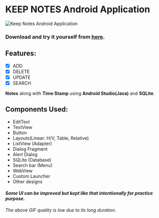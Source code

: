 # KEEP NOTES Android Application

![Keep Notes Android Application](https://github.com/akash2099/Resources/blob/master/Keep_Notes_Android_Application/Keep_Notes_GIF.gif)

### **Download and try it yourself from [here](https://github.com/akash2099/Resources/blob/master/Keep_Notes_Android_Application/Keep_Notes.apk).**

## Features:

- [x] ADD
- [x] DELETE
- [x] UPDATE
- [x] SEARCH

**Notes** along with **Time Stamp** using **Android Studio(Java)** and **SQLite**.

## Components Used:

- EditText
- TextView
- Button
- Layouts(Linear: H/V, Table, Relative)
- ListView (Adapter)
- Dialog Fragment
- Alert Dialog
- SQLite (Database)
- Search bar (Menu)
- WebView
- Custom Launcher
- Other designs

#### *Some UI can be improved but kept like that intentionally for practice purpose.*

*The above GIF quality is low due to its long duration.*

